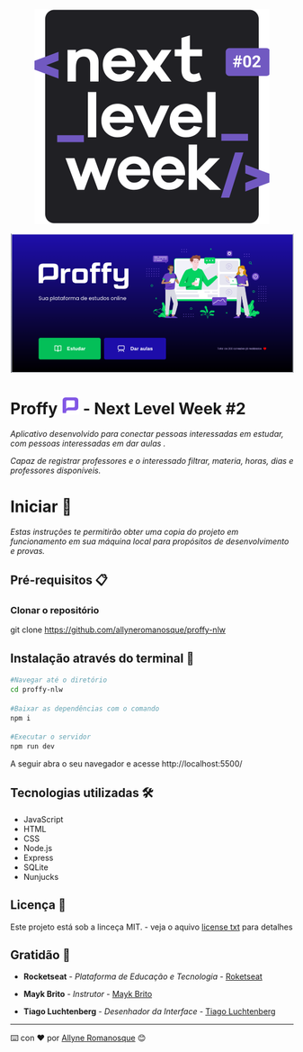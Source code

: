 <p align="center"> 
<img src="public/images/nlwlogo.svg">
</p>

![](public/images/proffy.png)

# Proffy </span>![](public/images/favicon.png) - Next Level Week #2


_Aplicativo desenvolvido para conectar pessoas interessadas em estudar, com pessoas interessadas em dar aulas ._

_Capaz de registrar professores e o interessado filtrar, materia, horas, dias e professores disponíveis._


# Iniciar 🚀

_Estas instruções te permitirão obter uma copia do projeto em funcionamento em sua máquina local para propósitos de desenvolvimento e provas._

## Pré-requisitos 📋


### Clonar o repositório
git clone https://github.com/allyneromanosque/proffy-nlw


## Instalação através do terminal 🔧
``` bash
#Navegar até o diretório 
cd proffy-nlw

#Baixar as dependências com o comando 
npm i

#Executar o servidor 
npm run dev
```
A seguir abra o seu navegador e acesse http://localhost:5500/



## Tecnologias utilizadas 🛠️

- JavaScript
- HTML
- CSS
- Node.js
- Express
- SQLite
- Nunjucks

## Licença 📄

Este projeto está sob a linceça MIT. - veja o aquivo [license txt](license.txt) para detalhes

## Gratidão 🎁

* **Rocketseat** - *Plataforma de Educação e Tecnologia* - [Roketseat](https://github.com/rocketseat)
* **Mayk Brito** - *Instrutor* - [Mayk Brito](https://github.com/maykbrito)

* **Tiago Luchtenberg** - *Desenhador da Interface* - [Tiago Luchtenberg](https://www.instagram.com/tiagoluchtenberg/)



---
⌨️ con ❤️ por [Allyne Romanosque](https://www.linkedin.com/in/allyneromanosque/) 😊